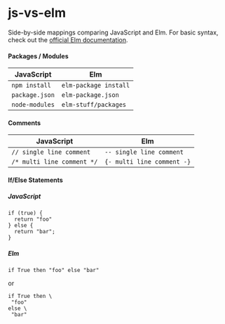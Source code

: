 # js-vs-elm
Side-by-side mappings comparing JavaScript and Elm. For basic syntax, check out the [official Elm documentation](http://elm-lang.org/docs/from-javascript).

#### Packages / Modules

| JavaScript     | Elm                    |
| -------------- | ---------------------- |
| `npm install`  | `elm-package install`  |
| `package.json` | `elm-package.json`     |
| `node-modules` | `elm-stuff/packages`   |

#### Comments

| JavaScript                 | Elm                         |
| -------------------------- | --------------------------- |
| `// single line comment`   | `-- single line comment`    |
| `/* multi line comment */` | `{- multi line comment -}`  |

#### If/Else Statements

##### JavaScript
```
if (true) {
  return "foo"
} else {
  return "bar";
}
```

##### Elm

```
if True then "foo" else "bar"
```
or

```
if True then \
 "foo"
else \
 "bar"
```
